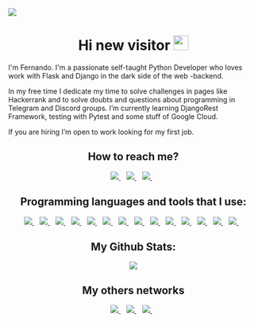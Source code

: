 <img src="https://user-images.githubusercontent.com/90936639/179043867-067656bd-43b8-4a35-ac37-365da5c7d803.png">

<h1 align='center'>
  Hi new visitor <img src="https://user-images.githubusercontent.com/1303154/88677602-1635ba80-d120-11ea-84d8-d263ba5fc3c0.gif" width="30"> 
</h1>

<p>
  I'm Fernando. I'm a passionate self-taught Python Developer who loves work with Flask and Django in the dark side of the web -backend. 
</p>
<p>
  In my free time I dedicate my time to solve challenges in pages like Hackerrank and to solve doubts and questions about programming in Telegram and Discord     groups. I’m currently learning DjangoRest Framework, testing with Pytest and some stuff of Google Cloud.
</p>
<p>
  If you are hiring I’m open to work looking for my first job.
</p>
<!--
**Fer-Bar/Fer-Bar** is a ✨ _special_ ✨ repository because its `README.md` (this file) appears on your GitHub profile.
Here are some ideas to get you started: -->
<h2 align='center'>How to reach me?</h2>
<p align='center'>
  
  <a href="https://www.linkedin.com/in/fernando-barrientos-351a19234">
    <img src="https://img.shields.io/badge/linkedin-%230077B5.svg?&style=for-the-badge&logo=linkedin&logoColor=white" />
  </a>&nbsp;&nbsp;
  <a href="mailto:linofernando2703@gmail.com">
    <img src="https://img.shields.io/badge/Gmail-D14836?style=for-the-badge&logo=gmail&logoColor=white" />        
  </a>&nbsp;&nbsp;
  <a href="https:/https://t.me/f3rbar">
    <img src="https://img.shields.io/badge/telegram-%230077B5.svg?&style=for-the-badge&logo=telegram&logoColor=white" />        
  </a>&nbsp;&nbsp;
  
</p>
<h2 align='center'>Programming languages and tools that I use:</h2>
<p align='center'>
  
  <a href="#1">
    <img src="https://img.shields.io/badge/python-3670A0?style=for-the-badge&logo=python&logoColor=ffdd54" />
  </a>&nbsp;&nbsp;
  <a href="#2">
    <img src="https://img.shields.io/badge/django-%23092E20.svg?style=for-the-badge&logo=django&logoColor=white" />        
  </a>&nbsp;&nbsp;
  <a href="#3">
    <img src="https://img.shields.io/badge/flask-%23000.svg?style=for-the-badge&logo=flask&logoColor=white" />        
  </a>&nbsp;&nbsp;
  <a href="#4">
    <img src="https://img.shields.io/badge/postgres-%23316192.svg?style=for-the-badge&logo=postgresql&logoColor=white" />        
  </a>&nbsp;&nbsp;
  <a href="#5">
    <img src="https://img.shields.io/badge/docker-%230db7ed.svg?style=for-the-badge&logo=docker&logoColor=white" />        
  </a>&nbsp;&nbsp;
  <a href="#6">
    <img src="https://img.shields.io/badge/heroku-%23430098.svg?style=for-the-badge&logo=heroku&logoColor=white" />        
  </a>&nbsp;&nbsp;
  <a href="#8">
    <img src="https://img.shields.io/badge/-selenium-%43B02A?style=for-the-badge&logo=selenium&logoColor=white" />        
  </a>&nbsp;&nbsp;
  <a href="#9">
    <img src="https://img.shields.io/badge/git-%23F05033.svg?style=for-the-badge&logo=git&logoColor=white" />        
  </a>&nbsp;&nbsp;
  <a href="#20">
    <img src="https://img.shields.io/badge/bootstrap-%23563D7C.svg?style=for-the-badge&logo=bootstrap&logoColor=white" />        
  </a>&nbsp;&nbsp;
  <a href="#10">
    <img src="https://img.shields.io/badge/git-%23F05033.svg?style=for-the-badge&logo=git&logoColor=white" />        
  </a>&nbsp;&nbsp;
  <a href="#11">
    <img src="https://img.shields.io/badge/Postman-FF6C37?style=for-the-badge&logo=postman&logoColor=white" />        
  </a>&nbsp;&nbsp;
  <a href="#12">
    <img src="https://img.shields.io/badge/-Swagger-%23Clojure?style=for-the-badge&logo=swagger&logoColor=white" />        
  </a>&nbsp;&nbsp;
  <a href="#13">
    <img src="https://img.shields.io/badge/gunicorn-%298729.svg?style=for-the-badge&logo=gunicorn&logoColor=white" />        
  </a>&nbsp;&nbsp;
  <a href="#14">
    <img src="https://img.shields.io/badge/Ubuntu-E95420?style=for-the-badge&logo=ubuntu&logoColor=white" />        
  </a>&nbsp;&nbsp;

  
</p>
<h2 align='center'>My Github Stats:</h2>
<p align="center" width="100%">
  <img src="https://github-readme-stats.vercel.app/api?username=Fer-Bar&count_private=true&show_icons=true&theme=tokyonight">
</p>

<h2 align='center'>My others networks</h2>
<p align='center'>
  
  <a href="https://fer-bar.github.io/Portfolio/">
    <img src="https://img.shields.io/badge/Portfolio-%23000000.svg?style=for-the-badge&logo=firefox&logoColor=#FF7139" />
  </a>&nbsp;&nbsp;
  <a href="https://www.hackerrank.com/f3rbar">
    <img src="https://img.shields.io/badge/-Hackerrank-2EC866?style=for-the-badge&logo=HackerRank&logoColor=white" />        
  </a>&nbsp;&nbsp;
  <a href="https://leetcode.com/f3rbar/">
    <img src="https://img.shields.io/badge/LeetCode-000000?style=for-the-badge&logo=LeetCode&logoColor=#d16c06" />        
  </a>&nbsp;&nbsp;
  
</p>
